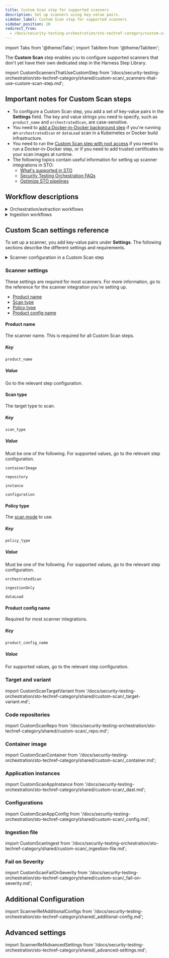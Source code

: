 ```yaml
---
title: Custom Scan step for supported scanners
description: Set up scanners using key-value pairs.
sidebar_label: Custom Scan step for supported scanners
sidebar_position: 10
redirect_from: 
  - /docs/security-testing-orchestration/sto-techref-category/custom-scan-reference
---
```


import Tabs from '@theme/Tabs';
import TabItem from '@theme/TabItem';

The **Custom Scan** step enables you to configure supported scanners that don't yet have their own dedicated step in the Harness Step Library.

import CustomScannersThatUseCustomStep from '/docs/security-testing-orchestration/sto-techref-category/shared/custom-scan/_scanners-that-use-custom-scan-step.md';

<CustomScannersThatUseCustomStep />

## Important notes for Custom Scan steps

- To configure a Custom Scan step, you add a set of key-value pairs in the **Settings** field. The key and value strings you need to specify, such as `product_name` and `orchestratedScan`, are case-sensitive. 
- You need to [add a Docker-in-Docker background step](/docs/security-testing-orchestration/sto-techref-category/security-step-settings-reference#configuring-docker-in-docker-dind-for-your-pipeline) if you're running an `orchestratedScan` or `dataLoad` scan in a Kubernetes or Docker build infrastructure. 
- You need to run the [Custom Scan step with root access](/docs/security-testing-orchestration/sto-techref-category/security-step-settings-reference#root-access-requirements-for-sto) if you need to run a Docker-in-Docker step, or if you need to add trusted certificates to your scan images at runtime. 
- The following topics contain useful information for setting up scanner integrations in STO:
  - [What's supported in STO](/docs/security-testing-orchestration/whats-supported)
  - [Security Testing Orchestration FAQs](/docs/faqs/security-testing-orchestration)
  - [Optimize STO pipelines](/docs/security-testing-orchestration/use-sto/set-up-sto-pipelines/optimize-sto-pipelines)

## Workflow descriptions

<details>
<summary>Orchestration/extraction workflows</summary>

import CustomScanWorkflowRepo from '/docs/security-testing-orchestration/sto-techref-category/shared/custom-scan/_workflow.md';

<CustomScanWorkflowRepo />

</details>

<details>
<summary>Ingestion workflows</summary>

import CustomScanWorkflowIngest from '/docs/security-testing-orchestration/sto-techref-category/shared/custom-scan/_workflow-ingest-only.md';

<CustomScanWorkflowIngest />

</details>

## Custom Scan settings reference

To set up a scanner, you add key-value pairs under **Settings**. The following sections describe the different settings and requirements.

<details>

<summary>Scanner configuration in a Custom Scan step</summary>

<Tabs>
<TabItem value="Visual" label="Visual editor" default>

<DocImage path={require('./static/custom-scan-settings-in-visual-editor.png')} width="50%" height="50%" title="Add shared path for scan results" /> 


</TabItem>
<TabItem value="YAML" label="YAML editor">

``` yaml
- step:
    type: Security
    name: custom_scan_xray
    identifier: custom_scan_xray
    spec:
      privileged: true
      settings:
        policy_type: ingestionOnly
        scan_type: containerImage
        product_name: xray
        product_config_name: default
        target_name: YOUR_REPO/YOUR_IMAGE
        target_variant: YOUR_TAG
        ingestion_file: /shared/scan_results/xray2.json
```

</TabItem>
</Tabs>

</details>


### Scanner settings

These settings are required for most scanners. For more information, go to the reference for the scanner integration you're setting up.

- [Product name](#product-name)
- [Scan type](#scan-type)
- [Policy type](#policy-type)
- [Product config name](#product-config-name)

<CustomScannersThatUseCustomStep />

#### Product name

The scanner name. This is required for all Custom Scan steps. 

##### Key
```
product_name
```

##### Value

Go to the relevant step configuration.

#### Scan type

The target type to scan. 

##### Key
```
scan_type
```

##### Value

Must be one of the following. For supported values, go to the relevant step configuration.

```
containerImage
```
```
repository
```
```
instance
```
```
configuration
```

#### Policy type

The [scan mode](/docs/security-testing-orchestration/get-started/key-concepts/sto-workflows-overview) to use. 

##### Key
```
policy_type
```

##### Value

Must be one of the following. For supported values, go to the relevant step configuration.

```
orchestratedScan
```
```
ingestionOnly
```
```
dataLoad
```

#### Product config name

Required for most scanner integrations. 

##### Key
```
product_config_name
```

##### Value

For supported values, go to the relevant step configuration.


### Target and variant

import CustomScanTargetVariant from '/docs/security-testing-orchestration/sto-techref-category/shared/custom-scan/_target-variant.md';

<CustomScanTargetVariant />

### Code repositories 

import CustomScanRepo from '/docs/security-testing-orchestration/sto-techref-category/shared/custom-scan/_repo.md';

<CustomScanRepo />

### Container image 

import CustomScanContainer from '/docs/security-testing-orchestration/sto-techref-category/shared/custom-scan/_container.md';

<CustomScanContainer />

### Application instances 

import CustomScanAppInstance from '/docs/security-testing-orchestration/sto-techref-category/shared/custom-scan/_dast.md';

<CustomScanAppInstance />

### Configurations 

import CustomScanAppConfig from '/docs/security-testing-orchestration/sto-techref-category/shared/custom-scan/_config.md';

<CustomScanAppConfig />

### Ingestion file

import CustomScanIngest from '/docs/security-testing-orchestration/sto-techref-category/shared/custom-scan/_ingestion-file.md';

<CustomScanIngest />

### Fail on Severity

import CustomScanFailOnSeverity from '/docs/security-testing-orchestration/sto-techref-category/shared/custom-scan/_fail-on-severity.md';

<CustomScanFailOnSeverity />


## Additional Configuration

import ScannerRefAdditionalConfigs from '/docs/security-testing-orchestration/sto-techref-category/shared/_additional-config.md';

<ScannerRefAdditionalConfigs />


## Advanced settings

import ScannerRefAdvancedSettings from '/docs/security-testing-orchestration/sto-techref-category/shared/_advanced-settings.md';

<ScannerRefAdvancedSettings />

